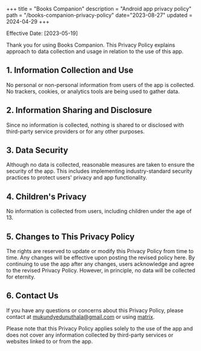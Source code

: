 +++
title = "Books Companion"
description = "Android app privacy policy"
path = "/books-companion-privacy-policy"
date="2023-08-27"
updated = 2024-04-29
+++


Effective Date: [2023-05-19]

Thank you for using Books Companion. This Privacy Policy explains approach to data collection and usage in relation to the use of this app.

## 1. Information Collection and Use

No personal or non-personal information from users of the app is collected. No trackers, cookies, or analytics tools are being used to gather data.

## 2. Information Sharing and Disclosure

Since no information is collected, nothing is shared to or disclosed with third-party service providers or for any other purposes.

## 3. Data Security

Although no data is collected, reasonable measures are taken to ensure the security of the app. This includes implementing industry-standard security practices to protect users' privacy and app functionality.

## 4. Children's Privacy

No information is collected from users, including children under the age of 13.

## 5. Changes to This Privacy Policy

The rights are reserved to update or modify this Privacy Policy from time to time. Any changes will be effective upon posting the revised policy here. By continuing to use the app after any changes, users acknowledge and agree to the revised Privacy Policy. However, in principle, no data will be collected
for eternity. 

## 6. Contact Us

If you have any questions or concerns about this Privacy Policy, please contact at [mukundyedunuthala@gmail.com](mailto:mukundyedunuthala@gmail.com) or using [matrix](https://matrix.to/#/@user:mukund-yedunuthala).

Please note that this Privacy Policy applies solely to the use of the app and does not cover any information collected by third-party services or websites linked to or from the app.

